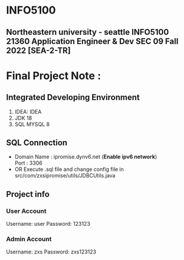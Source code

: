 # INFO5100
Northeastern university - seattle
INFO5100 21360 Application Engineer & Dev SEC 09 Fall 2022 [SEA-2-TR]
---
# Final Project Note :
## Integrated Developing Environment
1. IDEA: IDEA
2. JDK 18
3. SQL MYSQL 8
## SQL Connection
- Domain Name : ipromise.dynv6.net (**Enable ipv6 network**)  
Port : 3306
- OR Execute .sql file and change config file in src/com/zxsipromise/utils/JDBCUtils.java
## Project info
### User Account
Username: user 
Password: 123123  
### Admin Account
Username: zxs 
Password: zxs123123  
